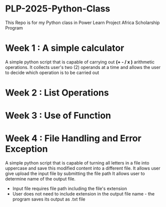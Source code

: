 # PLP-2025-Python-Class

This Repo is for my Python class in Power Learn Project Africa Scholarship Program 

# Week 1 : A simple calculator
  A simple python script that is capable of carrying out **(+ - / x )** arithmetic operations.
  It collects user's two (2) operands at a time and allows the user to decide which operation is to be carried out 

# Week 2 : List Operations

# Week 3 : Use of Function

# Week 4 : File Handling and Error Exception
A simple python script that is capable of turning all letters in a file into uppercase and save this modified content into a different file.
It allows user give upload the input file by submitting the file path 
It allows user to determine name of the output file.
- Input file requires file path including the file's extension
- User does not need to include extension in the output file name - the program saves its output as .txt file

